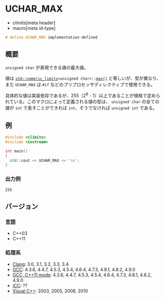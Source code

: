 # UCHAR_MAX
* climits[meta header]
* macro[meta id-type]

```cpp
# define UCHAR_MAX implementation-defined
```

## 概要
`unsigned char` が表現できる値の最大値。

値は [`std::numeric_limits`](/reference/limits/numeric_limits.md)`<unsigned char>::`[`max()`](/reference/limits/numeric_limits/max.md) と等しいが、型が異なり、また `UCHAR_MAX` は `#if` などのプリプロセッサディレクティブで使用できる。

具体的な値は実装依存であるが、255（2<sup>8</sup> - 1）以上であることが規格で定められている。このマクロによって定義される値の型は、 `unsigned char` の全ての値が `int` で表すことができれば `int`、そうでなければ `unsigned int` である。


## 例
```cpp example
#include <climits>
#include <iostream>

int main()
{
  std::cout << UCHAR_MAX << '\n';
}
```


### 出力例
```
255
```

## バージョン
### 言語
- C++03
- C++11


### 処理系
- [Clang](/implementation.md#clang): 3.0, 3.1, 3.2, 3.3, 3.4
- [GCC](/implementation.md#gcc): 4.3.6, 4.4.7, 4.5.3, 4.5.4, 4.6.4, 4.7.3, 4.8.1, 4.8.2, 4.9.0
- [GCC, C++11 mode](/implementation.md#gcc): 4.3.6, 4.4.7, 4.5.3, 4.5.4, 4.6.4, 4.7.3, 4.8.1, 4.8.2, 4.9.0
- [ICC](/implementation.md#icc): ??
- [Visual C++](/implementation.md#visual_cpp): 2003, 2005, 2008, 2010
